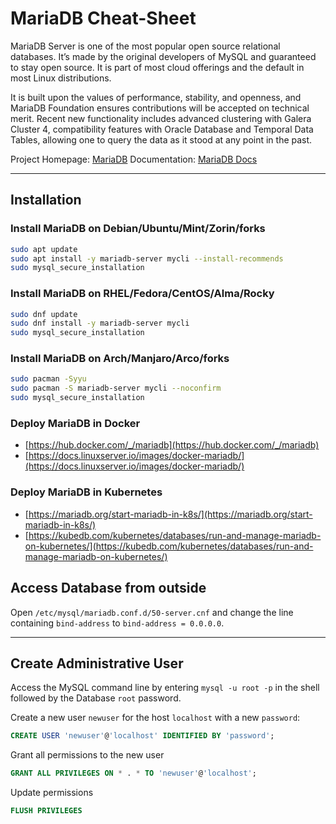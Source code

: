# MariaDB Cheat-Sheet

MariaDB Server is one of the most popular open source relational databases. It’s made by the original developers of MySQL and guaranteed to stay open source. It is part of most cloud offerings and the default in most Linux distributions.

It is built upon the values of performance, stability, and openness, and MariaDB Foundation ensures contributions will be accepted on technical merit. Recent new functionality includes advanced clustering with Galera Cluster 4, compatibility features with Oracle Database and Temporal Data Tables, allowing one to query the data as it stood at any point in the past.

Project Homepage: [MariaDB](https://mariadb.org/)
Documentation: [MariaDB Docs](https://mariadb.org/documentation/)

---
## Installation

### Install MariaDB on Debian/Ubuntu/Mint/Zorin/forks

```bash
sudo apt update
sudo apt install -y mariadb-server mycli --install-recommends
sudo mysql_secure_installation
```

### Install MariaDB on RHEL/Fedora/CentOS/Alma/Rocky

```bash
sudo dnf update
sudo dnf install -y mariadb-server mycli
sudo mysql_secure_installation
```

### Install MariaDB on Arch/Manjaro/Arco/forks

```bash
sudo pacman -Syyu
sudo pacman -S mariadb-server mycli --noconfirm
sudo mysql_secure_installation
```

### Deploy MariaDB in Docker
- [https://hub.docker.com/_/mariadb](https://hub.docker.com/_/mariadb)
- [https://docs.linuxserver.io/images/docker-mariadb/](https://docs.linuxserver.io/images/docker-mariadb/)

### Deploy MariaDB in Kubernetes
- [https://mariadb.org/start-mariadb-in-k8s/](https://mariadb.org/start-mariadb-in-k8s/)
- [https://kubedb.com/kubernetes/databases/run-and-manage-mariadb-on-kubernetes/](https://kubedb.com/kubernetes/databases/run-and-manage-mariadb-on-kubernetes/)

## Access Database from outside

Open `/etc/mysql/mariadb.conf.d/50-server.cnf` and change the line containing `bind-address` to `bind-address = 0.0.0.0`.

---
## Create Administrative User

Access the MySQL command line by entering `mysql -u root -p` in the shell followed by the Database `root` password.

Create a new user `newuser` for the host `localhost` with a new `password`:

```sql
CREATE USER 'newuser'@'localhost' IDENTIFIED BY 'password';
```

Grant all permissions to the new user

```sql
GRANT ALL PRIVILEGES ON * . * TO 'newuser'@'localhost';
```

Update permissions

```sql
FLUSH PRIVILEGES
```
